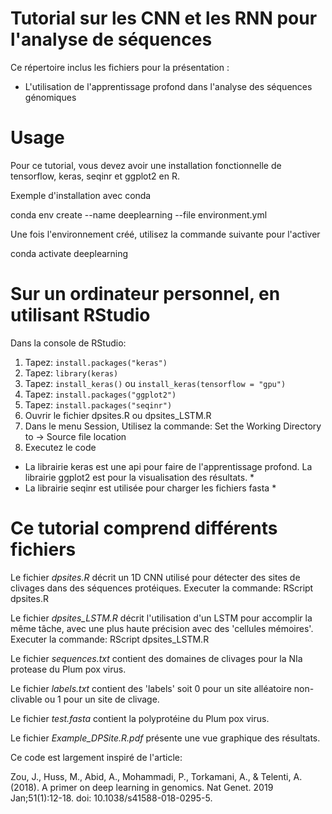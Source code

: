 Tutorial sur les CNN et les RNN pour l'analyse de séquences
============================================================

Ce répertoire inclus les fichiers pour la présentation : 
* L'utilisation de l'apprentissage profond dans l'analyse des séquences génomiques 

Usage 
==========================================

Pour ce tutorial, vous devez avoir une installation fonctionnelle de tensorflow, keras, seqinr et ggplot2 en R.

Exemple d'installation avec conda

conda env create --name deeplearning --file environment.yml

Une fois l'environnement créé, utilisez la commande suivante pour l'activer

conda activate deeplearning


Sur un ordinateur personnel, en utilisant RStudio
==================================================

Dans la console de RStudio:
1. Tapez: `install.packages("keras")`
2. Tapez: `library(keras)`
3. Tapez: `install_keras()` ou `install_keras(tensorflow = "gpu")`
4. Tapez: `install.packages("ggplot2")`
5. Tapez: `install.packages("seqinr")` 
6. Ouvrir le fichier dpsites.R ou dpsites_LSTM.R 
7. Dans le menu Session, Utilisez la commande: Set the Working Directory to -> Source file location
8. Executez le code

* La librairie keras est une api pour faire de l'apprentissage profond. La librairie  ggplot2 est pour la visualisation des résultats. *
* La librairie seqinr est utilisée pour charger les fichiers fasta *

Ce tutorial comprend différents fichiers
==========================================

Le fichier *dpsites.R* décrit un 1D CNN utilisé pour détecter des sites de clivages dans des séquences protéiques. 
Executer la commande: RScript dpsites.R

Le fichier *dpsites_LSTM.R* décrit l'utilisation d'un LSTM pour accomplir la même tâche, avec une plus haute précision avec des 'cellules mémoires'.
Executer la commande: RScript dpsites_LSTM.R

Le fichier *sequences.txt* contient des domaines de clivages pour la NIa protease du Plum pox virus.

Le fichier *labels.txt* contient des 'labels' soit 0 pour un site alléatoire non-clivable ou 1 pour un site de clivage. 

Le fichier *test.fasta*  contient la polyprotéine du Plum pox virus.

Le fichier *Example_DPSite.R.pdf* présente une vue graphique des résultats. 


Ce code est largement inspiré de l'article:

Zou, J., Huss, M., Abid, A., Mohammadi, P., Torkamani, A., & Telenti, A. (2018). A primer on deep learning in genomics. Nat Genet. 2019 Jan;51(1):12-18. doi: 10.1038/s41588-018-0295-5.


